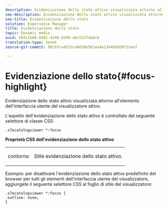 ```yaml
---
description: Evidenziazione dello stato attivo visualizzata attorno all'elemento dell'interfaccia utente del visualizzatore attivo.
seo-description: Evidenziazione dello stato attivo visualizzata attorno all'elemento dell'interfaccia utente del visualizzatore attivo.
seo-title: Evidenziazione dello stato
solution: Experience Manager
title: Evidenziazione dello stato
topic: Dynamic media
uuid: 50411b68-8d01-4240-b548-a6c51374a8c6
translation-type: tm+mt
source-git-commit: 90cbfca4533ca6639e561aa4e1344bdd20731eef

---
```



# Evidenziazione dello stato{#focus-highlight}

Evidenziazione dello stato attivo visualizzata attorno all&#39;elemento dell&#39;interfaccia utente del visualizzatore attivo.

<!--<a id="section_E8B3D0BF9FF548F188F717D6EA65EC32"></a>-->

L&#39;aspetto dell&#39;evidenziazione dello stato attivo è controllato dal seguente selettore di classe CSS:

```
.s7ecatalogviewer *:focus
```

**Proprietà CSS dell&#39;evidenziazione dello stato attivo**

<table id="table_C48C56E696304C9BAFEE71BA9EA9A174"> 
 <tbody> 
  <tr> 
   <td colname="col1"> <p> <span class="codeph"> contorno </span> </p> </td> 
   <td colname="col2"> <p> Stile evidenziazione dello stato attivo. </p> </td> 
  </tr> 
 </tbody> 
</table>

Esempio: per disattivare l&#39;evidenziazione dello stato attivo predefinito del browser per tutti gli elementi dell&#39;interfaccia utente del visualizzatore, aggiungete il seguente selettore CSS al foglio di stile del visualizzatore:

```
.s7ecatalogviewer *:focus { 
 outline: none; 
}
```

